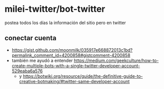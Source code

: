 # milei-twitter/bot-twitter

postea todos los días la información del sitio pero en twitter

## conectar cuenta

- https://gist.github.com/moonmilk/035917e668872013c1bd?permalink_comment_id=4200858#gistcomment-4200858
- también me ayudó a entender https://medium.com/geekculture/how-to-create-multiple-bots-with-a-single-twitter-developer-account-529eaba6a576
  - y https://botwiki.org/resource/guide/the-definitive-guide-to-creative-botmaking/#twitter-same-developer-account
